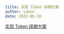 ```yaml
title: 实现 Token 续期方案
author: samin
date: 2022-05-10
```

[实现 Token 续期方案](https://gaudy-feels-700.notion.site/Token-9cdb8d313c894c638bcb44d0a5b1a3d3)